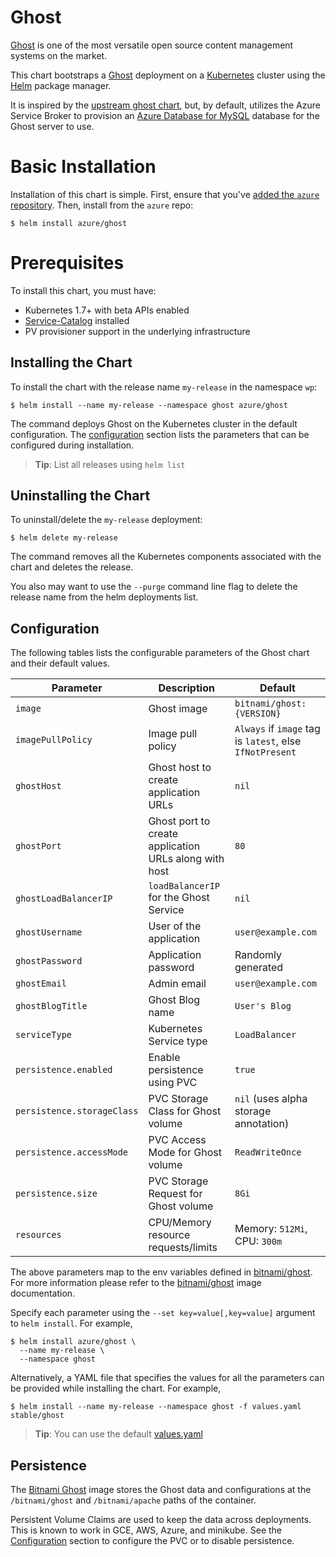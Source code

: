 # Ghost

[Ghost](https://ghost.org/) is one of the most versatile open source content management systems on the market.

This chart bootstraps a [Ghost](https://github.com/bitnami/bitnami-docker-ghost) deployment on a [Kubernetes](http://kubernetes.io) cluster using the [Helm](https://helm.sh) package manager.

It is inspired by the 
[upstream ghost chart](https://github.com/kubernetes/charts/tree/master/stable/ghost), but, by default, utilizes the Azure Service Broker to provision an [Azure Database for MySQL](https://azure.microsoft.com/en-us/services/mysql/) database for the Ghost server to use.

# Basic Installation

Installation of this chart is simple. First, ensure that you've [added the
`azure` repository](../README.md#installing-charts). Then, install from the `azure` repo:

```console
$ helm install azure/ghost
```

# Prerequisites

To install this chart, you must have:

- Kubernetes 1.7+ with beta APIs enabled
- [Service-Catalog](https://github.com/kubernetes-incubator/service-catalog) installed
- PV provisioner support in the underlying infrastructure

## Installing the Chart

To install the chart with the release name `my-release` in the namespace `wp`:

```console
$ helm install --name my-release --namespace ghost azure/ghost
```

The command deploys Ghost on the Kubernetes cluster in the default 
configuration. The [configuration](#configuration) section lists the parameters that can be configured during installation.

> **Tip**: List all releases using `helm list`

## Uninstalling the Chart

To uninstall/delete the `my-release` deployment:

```console
$ helm delete my-release
```

The command removes all the Kubernetes components associated with the chart and deletes the release.

You also may want to use the `--purge` command line flag to delete the release
name from the helm deployments list.

## Configuration

The following tables lists the configurable parameters of the Ghost chart and their default values.

| Parameter                         | Description                                           | Default                                                   |
| --------------------------------- | ----------------------------------------------------- | --------------------------------------------------------- |
| `image`                           | Ghost image                                           | `bitnami/ghost:{VERSION}`                                 |
| `imagePullPolicy`                 | Image pull policy                                     | `Always` if `image` tag is `latest`, else `IfNotPresent`  |
| `ghostHost`                       | Ghost host to create application URLs                 | `nil`                                                     |
| `ghostPort`                       | Ghost port to create application URLs along with host | `80`                                                      |
| `ghostLoadBalancerIP`             | `loadBalancerIP` for the Ghost Service                | `nil`                                                     |
| `ghostUsername`                   | User of the application                               | `user@example.com`                                        |
| `ghostPassword`                   | Application password                                  | Randomly generated                                        |
| `ghostEmail`                      | Admin email                                           | `user@example.com`                                        |
| `ghostBlogTitle`                  | Ghost Blog name                                       | `User's Blog`                                             |
| `serviceType`                     | Kubernetes Service type                               | `LoadBalancer`                                            |
| `persistence.enabled`             | Enable persistence using PVC                          | `true`                                                    |
| `persistence.storageClass`        | PVC Storage Class for Ghost volume                    | `nil` (uses alpha storage annotation)                     |
| `persistence.accessMode`          | PVC Access Mode for Ghost volume                      | `ReadWriteOnce`                                           |
| `persistence.size`                | PVC Storage Request for Ghost volume                  | `8Gi`                                                     |
| `resources`                       | CPU/Memory resource requests/limits                   | Memory: `512Mi`, CPU: `300m`                              |

The above parameters map to the env variables defined in [bitnami/ghost](http://github.com/bitnami/bitnami-docker-ghost). For more information please refer to the [bitnami/ghost](http://github.com/bitnami/bitnami-docker-ghost) image documentation.

Specify each parameter using the `--set key=value[,key=value]` argument to `helm install`. For example,

```console
$ helm install azure/ghost \
  --name my-release \
  --namespace ghost 
```

Alternatively, a YAML file that specifies the values for all the parameters can be provided while installing the chart. For example,

```console
$ helm install --name my-release --namespace ghost -f values.yaml stable/ghost
```

> **Tip**: You can use the default [values.yaml](values.yaml)

## Persistence

The [Bitnami Ghost](https://github.com/bitnami/bitnami-docker-ghost) image stores the Ghost data and configurations at the `/bitnami/ghost` and `/bitnami/apache` paths of the container.

Persistent Volume Claims are used to keep the data across deployments. This is known to work in GCE, AWS, Azure, and minikube.
See the [Configuration](#configuration) section to configure the PVC or to disable persistence.
